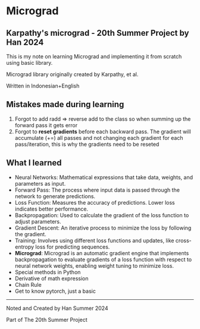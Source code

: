 # Micrograd
## Karpathy's micrograd - 20th Summer Project by Han 2024 

This is my note on learning Micrograd and implementing it from scratch using basic library. 

Micrograd library originally created by Karpathy, et al.

Written in Indonesian+English

## Mistakes made during learning
1. Forgot to add radd => reverse add to the class so when summing up the forward pass it gets error
2. Forgot to **reset gradients** before each backward pass. The gradient will accumulate (+=) all passes and not changing each gradient for each pass/iteration, this is why the gradients need to be reseted

## What I learned
- Neural Networks: Mathematical expressions that take data, weights, and parameters as input.
- Forward Pass: The process where input data is passed through the network to generate predictions.
- Loss Function: Measures the accuracy of predictions. Lower loss indicates better performance.
- Backpropagation: Used to calculate the gradient of the loss function to adjust parameters.
- Gradient Descent: An iterative process to minimize the loss by following the gradient.
- Training: Involves using different loss functions and updates, like cross-entropy loss for predicting sequences.
- **Micrograd**: Micrograd is an automatic gradient engine that implements backpropagation to evaluate gradients of a loss function with respect to neural network weights, enabling weight tuning to minimize loss.
- Special methods in Python
- Derivative of math expression
- Chain Rule
- Get to know pytorch, just a basic

---
Noted and Created by Han Summer 2024

Part of The 20th Summer Project
